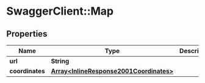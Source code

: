 # SwaggerClient::Map

## Properties
Name | Type | Description | Notes
------------ | ------------- | ------------- | -------------
**url** | **String** |  | [optional] 
**coordinates** | [**Array&lt;InlineResponse2001Coordinates&gt;**](InlineResponse2001Coordinates.md) |  | [optional] 


